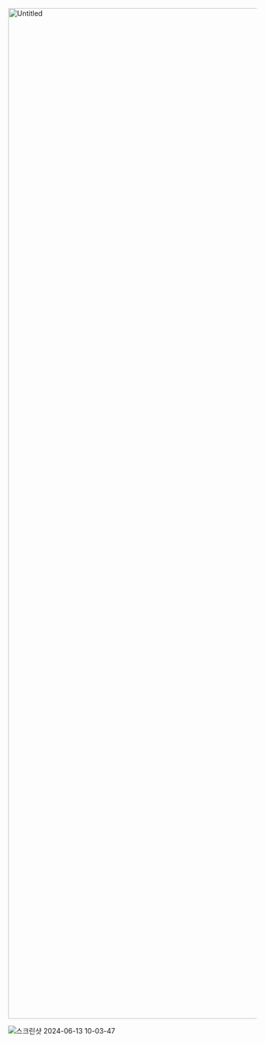 <img width="2048" alt="Untitled" src="https://github.com/cananella/unity-digital-twin-ros/assets/97207725/4bc6bbcc-2be5-44df-b777-f90b9312ce4e">

![스크린샷 2024-06-13 10-03-47](https://github.com/cananella/unity-digital-twin-ros/assets/97207725/3a68dc8d-12d9-4009-9a75-5ff63c5eab52)


